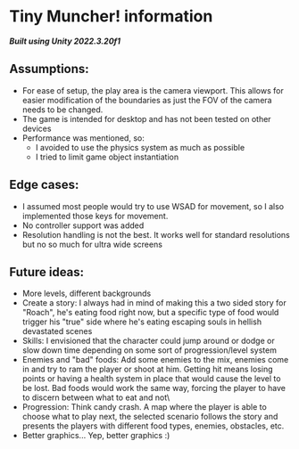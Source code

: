 ﻿# Tiny Muncher! information
***Built using Unity 2022.3.20f1***

## Assumptions:
* For ease of setup, the play area is the camera viewport. This allows for easier modification of the 
boundaries as just the FOV of the camera needs to be changed.
* The game is intended for desktop and has not been tested on other devices
* Performance was mentioned, so:
  * I avoided to use the physics system as much as possible
  * I tried to limit game object instantiation

## Edge cases:
* I assumed most people would try to use WSAD for movement, so I also implemented those keys for movement.
* No controller support was added
* Resolution handling is not the best. It works well for standard resolutions but no so much for ultra wide screens

## Future ideas:
* More levels, different backgrounds
* Create a story: I always had in mind of making this a two sided story for "Roach", he's eating food right now, but a specific type of food 
would trigger his "true" side where he's eating escaping souls in hellish devastated scenes
* Skills: I envisioned that the character could jump around or dodge or slow down time depending on some sort of progression/level system
* Enemies and "bad" foods: Add some enemies to the mix, enemies come in and try to ram the player or shoot at him. Getting hit means 
losing points or having a health system in place that would cause the level to be lost. Bad foods would work the same way, forcing the player
to have to discern between what to eat and not\
* Progression: Think candy crash. A map where the player is able to choose what to play next, the selected scenario follows the story and
presents the players with different food types, enemies, obstacles, etc.
* Better graphics... Yep, better graphics :)